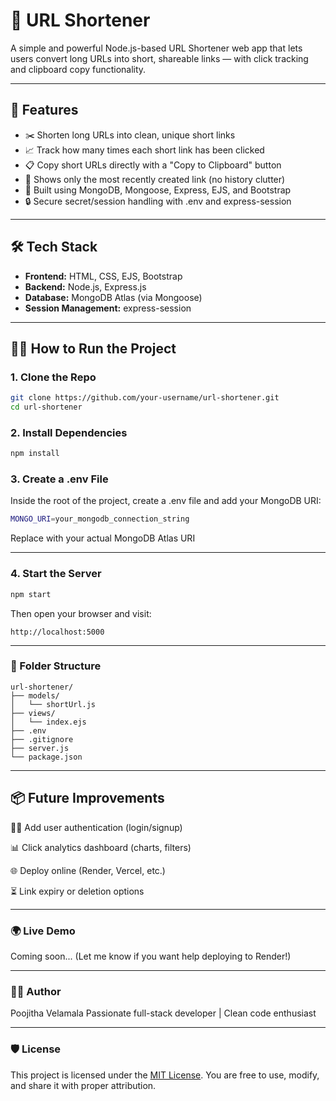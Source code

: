 # 🔗 URL Shortener

A simple and powerful Node.js-based URL Shortener web app that lets users convert long URLs into short, shareable links — with click tracking and clipboard copy functionality.

---

## 🚀 Features

- ✂️ Shorten long URLs into clean, unique short links
- 📈 Track how many times each short link has been clicked
- 📋 Copy short URLs directly with a "Copy to Clipboard" button
- 🎯 Shows only the most recently created link (no history clutter)
- 💾 Built using MongoDB, Mongoose, Express, EJS, and Bootstrap
- 🔒 Secure secret/session handling with .env and express-session

---

## 🛠️ Tech Stack

- **Frontend:** HTML, CSS, EJS, Bootstrap
- **Backend:** Node.js, Express.js
- **Database:** MongoDB Atlas (via Mongoose)
- **Session Management:** express-session

---

## 🧑‍💻 How to Run the Project

### 1. Clone the Repo

```bash
git clone https://github.com/your-username/url-shortener.git
cd url-shortener
```
### 2. Install Dependencies

```bash
npm install
```

### 3. Create a .env File
Inside the root of the project, create a .env file and add your MongoDB URI:
```bash
MONGO_URI=your_mongodb_connection_string
```
Replace with your actual MongoDB Atlas URI

---

### 4. Start the Server
```bash
npm start
```
Then open your browser and visit:
```
http://localhost:5000
```
---

### 🧾 Folder Structure
```pgsql
url-shortener/
├── models/
│   └── shortUrl.js
├── views/
│   └── index.ejs
├── .env
├── .gitignore
├── server.js
└── package.json
```

---


## 📦 Future Improvements
🧑‍💼 Add user authentication (login/signup)

📊 Click analytics dashboard (charts, filters)

🌐 Deploy online (Render, Vercel, etc.)

⏳ Link expiry or deletion options

---

### 🌍 Live Demo
Coming soon... (Let me know if you want help deploying to Render!)

---

### 🧑‍🎓 Author
Poojitha Velamala
Passionate full-stack developer | Clean code enthusiast

---

### 🛡️ License

This project is licensed under the [MIT License](LICENSE). 
You are free to use, modify, and share it with proper attribution.  


